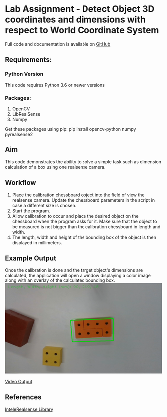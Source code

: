 ﻿# Lab Assignment - Detect Object 3D coordinates and dimensions with respect to World Coordinate System
 Full code and documentation is available on [GitHub](https://github.com/ahmad12hamdan99/SPA/tree/main/IntelRealSense)

## Requirements: 
### Python Version
This code requires Python 3.6 or newer versions

### Packages: 
1. OpenCV
2. LibRealSense
3. Numpy

Get these packages using pip: pip install opencv-python numpy pyrealsense2


## Aim
This code demonstrates the ability to solve a simple task such as dimension calculation of a box using one realsense camera.


## Workflow
1. Place the calibration chessboard object into the field of view the realsense camera. Update the chessboard parameters in the script in case a different size is chosen.                                 
2. Start the program.                                                                                                 
3. Allow calibration to occur and place the desired object on the chessboard when the program asks for it. Make sure that the object to be measured is not bigger than the calibration chessboard in length and width.            
4. The length, width and height of the bounding box of the object is then displayed in millimeters.    


## Example Output
Once the calibration is done and the target object's dimensions are calculated, the application will open a window displaying a color image along with an overlay of the calculated bounding box.
![alt text](https://github.com/ahmad12hamdan99/SPA/blob/main/IntelRealSense/detected.png)

[Video Output](https://github.com/ahmad12hamdan99/SPA/blob/main/IntelRealSense/video.mp4)

## References
[InteleRealsense Library](https://github.com/IntelRealSense/librealsense.git)


